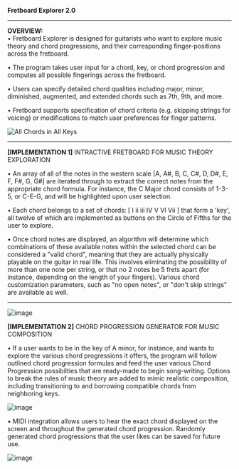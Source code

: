 **Fretboard Explorer 2.0**
________________________________________________________________________________________________________________

**OVERVIEW:** <br>
• Fretboard Explorer is designed for guitarists who want to explore music theory and chord progressions, and their corresponding finger-positions across the fretboard. 

• The program takes user input for a chord, key, or chord progression and computes all possible fingerings across the fretboard. 

• Users can specify detailed chord qualities including major, minor, diminished, augmented, and extended chords such as 7th, 9th, and more. 

• Fretboard supports specification of chord criteria (e.g. skipping strings for voicing) or modifications to match user preferences for finger patterns.  


![All Chords in All Keys](https://github.com/RidwanSharkar/Fretboard-2.0/assets/158855066/f5535eca-b43c-4fac-ab7f-a23a4981c85b)

________________________________________________________________________________________________________________

**[IMPLEMENTATION 1]** INTRACTIVE FRETBOARD FOR MUSIC THEORY EXPLORATION

• An array of all of the notes in the western scale [A, A#, B, C, C#, D, D#, E, F, F#, G, G#] are iterated through to extract the correct notes from the appropriate chord formula. For instance, the C Major chord consists of 1-3-5, or C-E-G, and will be highlighted upon user selection.

• Each chord belongs to a set of chords: [ I ii iii IV V VI Vii ] that form a 'key', all twelve of which are implemented as buttons on the Circle of Fifths for the user to explore.

• Once chord notes are displayed, an algorithm will determine which combinations of these available notes within the selected chord can be considered a "valid chord", meaning that they are actually physically playable on the guitar in real life. This involves eliminating the possibility of more than one note per string, or that no 2 notes be 5 frets apart (for instance, depending on the length of your fingers). Various chord customization parameters, such as "no open notes", or "don't skip strings" are available as well.  

________________________________________________________________________________________________________________

![image](https://github.com/user-attachments/assets/32caf38b-1ec0-4297-82f3-af0eb0fbfaa5)

**[IMPLEMENTATION 2]** CHORD PROGRESSION GENERATOR FOR MUSIC COMPOSITION

• If a user wants to be in the key of A minor, for instance, and wants to explore the various chord progressions it offers, the program will follow outlined chord progression formulas and feed the user various Chord Progression possibilties that are ready-made to begin song-writing. Options to break the rules of music theory are added to mimic realistic composition, including transitioning to and borrowing compatible chords from neighboring keys. 

![image](https://github.com/RidwanSharkar/Fretboard-2.0/assets/158855066/3ecf0a70-ade2-4e37-8158-b2a714cb42e3)

•  MIDI integration allows users to hear the exact chord displayed on the screen and throughout the generated chord progression. Randomly generated chord progressions that the user likes can be saved for future use. 

![image](https://github.com/user-attachments/assets/3b7c8e6e-9544-4da7-8e92-62bd72a4aab3)





